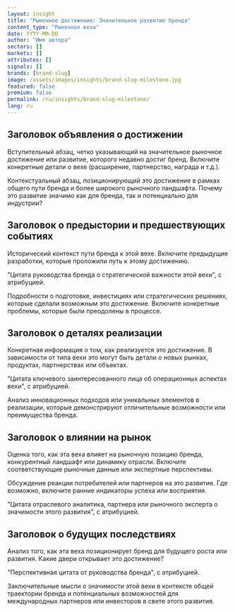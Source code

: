 ```yaml
---
layout: insight
title: "Рыночное достижение: Значительное развитие бренда"
content_type: "Рыночная веха"
date: YYYY-MM-DD
author: "Имя автора"
sectors: []
markets: []
attributes: []
signals: []
brands: [brand-slug]
image: /assets/images/insights/brand-slug-milestone.jpg
featured: false
premium: false
permalink: /ru/insights/brand-slug-milestone/
lang: ru
---
```


## Заголовок объявления о достижении

Вступительный абзац, четко указывающий на значительное рыночное достижение или развитие, которого недавно достиг бренд. Включите конкретные детали о вехе (расширение, партнерство, награда и т.д.).

Контекстуальный абзац, позиционирующий это достижение в рамках общего пути бренда и более широкого рыночного ландшафта. Почему это развитие значимо как для бренда, так и потенциально для индустрии?

## Заголовок о предыстории и предшествующих событиях

Исторический контекст пути бренда к этой вехе. Включите предыдущие разработки, которые проложили путь к этому достижению.

"Цитата руководства бренда о стратегической важности этой вехи", с атрибуцией.

Подробности о подготовке, инвестициях или стратегических решениях, которые сделали возможным это достижение. Включите конкретные проблемы, которые были преодолены в процессе.

## Заголовок о деталях реализации

Конкретная информация о том, как реализуется это достижение. В зависимости от типа вехи это могут быть детали о новых рынках, продуктах, партнерствах или объектах.

"Цитата ключевого заинтересованного лица об операционных аспектах вехи", с атрибуцией.

Анализ инновационных подходов или уникальных элементов в реализации, которые демонстрируют отличительные возможности или преимущества бренда.

## Заголовок о влиянии на рынок

Оценка того, как эта веха влияет на рыночную позицию бренда, конкурентный ландшафт или динамику отрасли. Включите соответствующие рыночные данные или экспертные перспективы.

Обсуждение реакции потребителей или партнеров на это развитие. Где возможно, включите ранние индикаторы успеха или восприятия.

"Цитата отраслевого аналитика, партнера или рыночного эксперта о значимости этого развития", с атрибуцией.

## Заголовок о будущих последствиях

Анализ того, как эта веха позиционирует бренд для будущего роста или развития. Какие двери открывает это достижение?

"Перспективная цитата от руководства бренда", с атрибуцией.

Заключительные мысли о значимости этой вехи в контексте общей траектории бренда и потенциальных возможностей для международных партнеров или инвесторов в свете этого развития.

